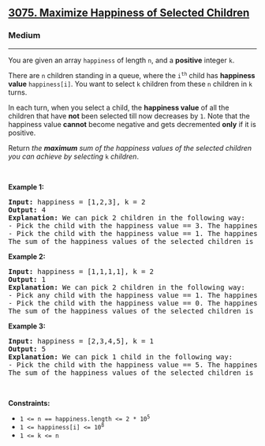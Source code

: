 <h2><a href="https://leetcode.com/problems/maximize-happiness-of-selected-children/">3075. Maximize Happiness of Selected Children</a></h2><h3>Medium</h3><hr><div><p>You are given an array <code>happiness</code> of length <code>n</code>, and a <span class="wiseone-analysis-result wiseone-analysis-result-entity"><strong>positive</strong> integer</span> <code>k</code>.</p>

<p>There are <code>n</code> children standing in a queue, where the <code>i<sup>th</sup></code> child has <strong>happiness value</strong> <code>happiness[i]</code>. You want to select <code>k</code> children from these <code>n</code> children in <code>k</code> turns.</p>

<p>In each turn, when you select a child, the <strong>happiness value</strong> of all the children that have <strong>not</strong> been selected till now decreases by <code>1</code>. Note that the happiness value <strong>cannot</strong> become negative and gets decremented <strong>only</strong> if it is positive.</p>

<p>Return <em>the <strong>maximum</strong> sum of the happiness values of the selected children you can achieve by selecting </em><code>k</code> <em>children</em>.</p>

<p>&nbsp;</p>
<p><strong class="example">Example 1:</strong></p>

<pre><strong>Input:</strong> happiness = [1,2,3], k = 2
<strong>Output:</strong> 4
<strong>Explanation:</strong> We can pick 2 children in the following way:
- Pick the child with the happiness value == 3. The happiness value of the remaining children becomes [0,1].
- Pick the child with the happiness value == 1. The happiness value of the remaining child becomes [0]. Note that the happiness value cannot become less than 0.
The sum of the happiness values of the selected children is 3 + 1 = 4.
</pre>

<p><strong class="example">Example 2:</strong></p>

<pre><strong>Input:</strong> happiness = [1,1,1,1], k = 2
<strong>Output:</strong> 1
<strong>Explanation:</strong> We can pick 2 children in the following way:
- Pick any child with the happiness value == 1. The happiness value of the remaining children becomes [0,0,0].
- Pick the child with the happiness value == 0. The happiness value of the remaining child becomes [0,0].
The sum of the happiness values of the selected children is 1 + 0 = 1.
</pre>

<p><strong class="example">Example 3:</strong></p>

<pre><strong>Input:</strong> happiness = [2,3,4,5], k = 1
<strong>Output:</strong> 5
<strong>Explanation:</strong> We can pick 1 child in the following way:
- Pick the child with the happiness value == 5. The happiness value of the remaining children becomes [1,2,3].
The sum of the happiness values of the selected children is 5.
</pre>

<p>&nbsp;</p>
<p><strong>Constraints:</strong></p>

<ul>
	<li><code>1 &lt;= n == happiness.length &lt;= 2 * 10<sup>5</sup></code></li>
	<li><code>1 &lt;= happiness[i] &lt;= 10<sup>8</sup></code></li>
	<li><code>1 &lt;= k &lt;= n</code></li>
</ul>
</div>
